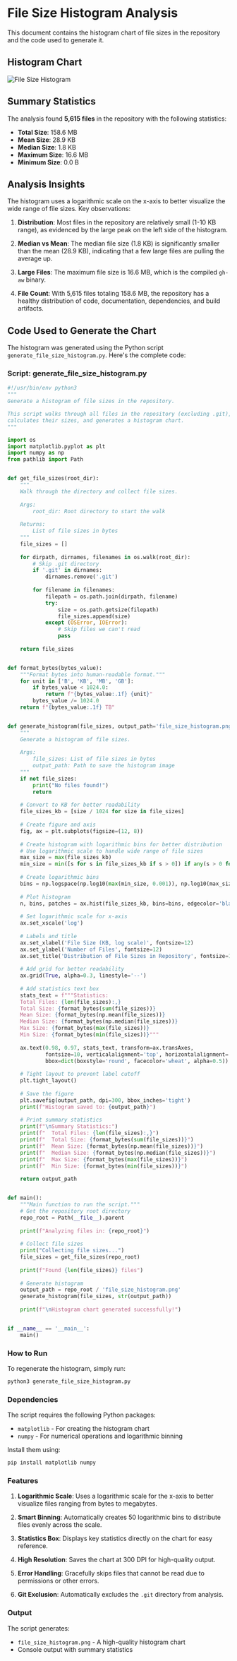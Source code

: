 # File Size Histogram Analysis

This document contains the histogram chart of file sizes in the repository and the code used to generate it.

## Histogram Chart

![File Size Histogram](file_size_histogram.png)

## Summary Statistics

The analysis found **5,615 files** in the repository with the following statistics:

- **Total Size**: 158.6 MB
- **Mean Size**: 28.9 KB
- **Median Size**: 1.8 KB
- **Maximum Size**: 16.6 MB
- **Minimum Size**: 0.0 B

## Analysis Insights

The histogram uses a logarithmic scale on the x-axis to better visualize the wide range of file sizes. Key observations:

1. **Distribution**: Most files in the repository are relatively small (1-10 KB range), as evidenced by the large peak on the left side of the histogram.

2. **Median vs Mean**: The median file size (1.8 KB) is significantly smaller than the mean (28.9 KB), indicating that a few large files are pulling the average up.

3. **Large Files**: The maximum file size is 16.6 MB, which is the compiled `gh-aw` binary.

4. **File Count**: With 5,615 files totaling 158.6 MB, the repository has a healthy distribution of code, documentation, dependencies, and build artifacts.

## Code Used to Generate the Chart

The histogram was generated using the Python script `generate_file_size_histogram.py`. Here's the complete code:

### Script: generate_file_size_histogram.py

```python
#!/usr/bin/env python3
"""
Generate a histogram of file sizes in the repository.

This script walks through all files in the repository (excluding .git),
calculates their sizes, and generates a histogram chart.
"""

import os
import matplotlib.pyplot as plt
import numpy as np
from pathlib import Path


def get_file_sizes(root_dir):
    """
    Walk through the directory and collect file sizes.
    
    Args:
        root_dir: Root directory to start the walk
        
    Returns:
        List of file sizes in bytes
    """
    file_sizes = []
    
    for dirpath, dirnames, filenames in os.walk(root_dir):
        # Skip .git directory
        if '.git' in dirnames:
            dirnames.remove('.git')
        
        for filename in filenames:
            filepath = os.path.join(dirpath, filename)
            try:
                size = os.path.getsize(filepath)
                file_sizes.append(size)
            except (OSError, IOError):
                # Skip files we can't read
                pass
    
    return file_sizes


def format_bytes(bytes_value):
    """Format bytes into human-readable format."""
    for unit in ['B', 'KB', 'MB', 'GB']:
        if bytes_value < 1024.0:
            return f"{bytes_value:.1f} {unit}"
        bytes_value /= 1024.0
    return f"{bytes_value:.1f} TB"


def generate_histogram(file_sizes, output_path='file_size_histogram.png'):
    """
    Generate a histogram of file sizes.
    
    Args:
        file_sizes: List of file sizes in bytes
        output_path: Path to save the histogram image
    """
    if not file_sizes:
        print("No files found!")
        return
    
    # Convert to KB for better readability
    file_sizes_kb = [size / 1024 for size in file_sizes]
    
    # Create figure and axis
    fig, ax = plt.subplots(figsize=(12, 8))
    
    # Create histogram with logarithmic bins for better distribution
    # Use logarithmic scale to handle wide range of file sizes
    max_size = max(file_sizes_kb)
    min_size = min([s for s in file_sizes_kb if s > 0]) if any(s > 0 for s in file_sizes_kb) else 0.001
    
    # Create logarithmic bins
    bins = np.logspace(np.log10(max(min_size, 0.001)), np.log10(max_size), 50)
    
    # Plot histogram
    n, bins, patches = ax.hist(file_sizes_kb, bins=bins, edgecolor='black', alpha=0.7, color='steelblue')
    
    # Set logarithmic scale for x-axis
    ax.set_xscale('log')
    
    # Labels and title
    ax.set_xlabel('File Size (KB, log scale)', fontsize=12)
    ax.set_ylabel('Number of Files', fontsize=12)
    ax.set_title('Distribution of File Sizes in Repository', fontsize=14, fontweight='bold')
    
    # Add grid for better readability
    ax.grid(True, alpha=0.3, linestyle='--')
    
    # Add statistics text box
    stats_text = f"""Statistics:
    Total Files: {len(file_sizes):,}
    Total Size: {format_bytes(sum(file_sizes))}
    Mean Size: {format_bytes(np.mean(file_sizes))}
    Median Size: {format_bytes(np.median(file_sizes))}
    Max Size: {format_bytes(max(file_sizes))}
    Min Size: {format_bytes(min(file_sizes))}"""
    
    ax.text(0.98, 0.97, stats_text, transform=ax.transAxes,
            fontsize=10, verticalalignment='top', horizontalalignment='right',
            bbox=dict(boxstyle='round', facecolor='wheat', alpha=0.5))
    
    # Tight layout to prevent label cutoff
    plt.tight_layout()
    
    # Save the figure
    plt.savefig(output_path, dpi=300, bbox_inches='tight')
    print(f"Histogram saved to: {output_path}")
    
    # Print summary statistics
    print(f"\nSummary Statistics:")
    print(f"  Total Files: {len(file_sizes):,}")
    print(f"  Total Size: {format_bytes(sum(file_sizes))}")
    print(f"  Mean Size: {format_bytes(np.mean(file_sizes))}")
    print(f"  Median Size: {format_bytes(np.median(file_sizes))}")
    print(f"  Max Size: {format_bytes(max(file_sizes))}")
    print(f"  Min Size: {format_bytes(min(file_sizes))}")
    
    return output_path


def main():
    """Main function to run the script."""
    # Get the repository root directory
    repo_root = Path(__file__).parent
    
    print(f"Analyzing files in: {repo_root}")
    
    # Collect file sizes
    print("Collecting file sizes...")
    file_sizes = get_file_sizes(repo_root)
    
    print(f"Found {len(file_sizes)} files")
    
    # Generate histogram
    output_path = repo_root / 'file_size_histogram.png'
    generate_histogram(file_sizes, str(output_path))
    
    print(f"\nHistogram chart generated successfully!")


if __name__ == '__main__':
    main()
```

### How to Run

To regenerate the histogram, simply run:

```bash
python3 generate_file_size_histogram.py
```

### Dependencies

The script requires the following Python packages:
- `matplotlib` - For creating the histogram chart
- `numpy` - For numerical operations and logarithmic binning

Install them using:
```bash
pip install matplotlib numpy
```

### Features

1. **Logarithmic Scale**: Uses a logarithmic scale for the x-axis to better visualize files ranging from bytes to megabytes.

2. **Smart Binning**: Automatically creates 50 logarithmic bins to distribute files evenly across the scale.

3. **Statistics Box**: Displays key statistics directly on the chart for easy reference.

4. **High Resolution**: Saves the chart at 300 DPI for high-quality output.

5. **Error Handling**: Gracefully skips files that cannot be read due to permissions or other errors.

6. **Git Exclusion**: Automatically excludes the `.git` directory from analysis.

### Output

The script generates:
- `file_size_histogram.png` - A high-quality histogram chart
- Console output with summary statistics
